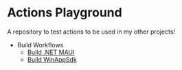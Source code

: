 # Actions Playground

A repository to test actions to be used in my other projects!

- Build Workflows
  - [Build .NET MAUI](.github/workflows/build-maui.yml)
  - [Build WinAppSdk](.github/workflows/build-winappsdk.yml)